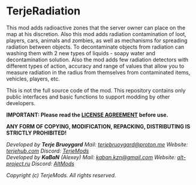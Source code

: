 # TerjeRadiation

This mod adds radioactive zones that the server owner can place on the map at his discretion.
Also this mod adds radiation contamination of loot, players, cars, animals and zombies, as well as mechanisms for spreading radiation between objects.
To decontaminate objects from radiation can washing them with 2 new types of liquids - soapy water and decontamination solution.
Also the mod adds few radiation detectors with different types of action, accuracy and range of values that allow you to measure radiation in the radius from themselves from contaminated items, vehicles, players, etc.

This is not the full source code of the mod. This repository contains only public interfaces and basic functions to support modding by other developers.

**IMPORTANT: Please read the [LICENSE AGREEMENT](LICENSE.md) before use.**

**ANY FORM OF COPYING, MODIFICATION, REPACKING, DISTRIBUTING IS STRICTLY PROHIBITED!**

*Developed by **Terje Bruoygard** Mail: <terjebruoygard@proton.me> Website: [terjehub.com](https://terjehub.com) Discord: [TerjeMods](https://discord.gg/ztvshCq53G)*  
*Developed by **KaBaN** (Alexey) Mail: <kaban.kzn@gmail.com> Website: [alt-project.ru](https://alt-project.ru) Discord: [AltMods](https://discord.gg/a7pZ5gPppB)*

*Copyright (c) TerjeMods. All rights reserved.*
